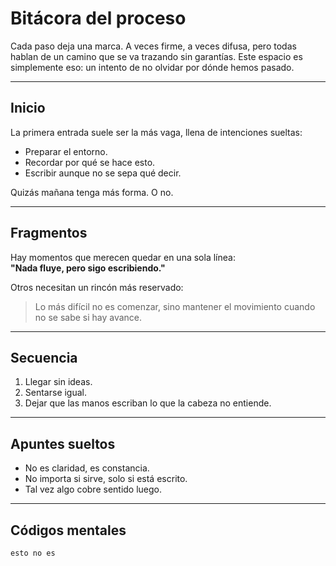 # Bitácora del proceso

Cada paso deja una marca. A veces firme, a veces difusa, pero todas hablan de un camino que se va trazando sin garantías. Este espacio es simplemente eso: un intento de no olvidar por dónde hemos pasado.

---

## Inicio

La primera entrada suele ser la más vaga, llena de intenciones sueltas:

- Preparar el entorno.
- Recordar por qué se hace esto.
- Escribir aunque no se sepa qué decir.

Quizás mañana tenga más forma. O no.

---

## Fragmentos

Hay momentos que merecen quedar en una sola línea:  
**"Nada fluye, pero sigo escribiendo."**

Otros necesitan un rincón más reservado:

> Lo más difícil no es comenzar, sino mantener el movimiento cuando no se sabe si hay avance.

---

## Secuencia

1. Llegar sin ideas.
2. Sentarse igual.
3. Dejar que las manos escriban lo que la cabeza no entiende.

---

## Apuntes sueltos

- No es claridad, es constancia.
- No importa si sirve, solo si está escrito.
- Tal vez algo cobre sentido luego.

---

## Códigos mentales

```txt
esto no es
